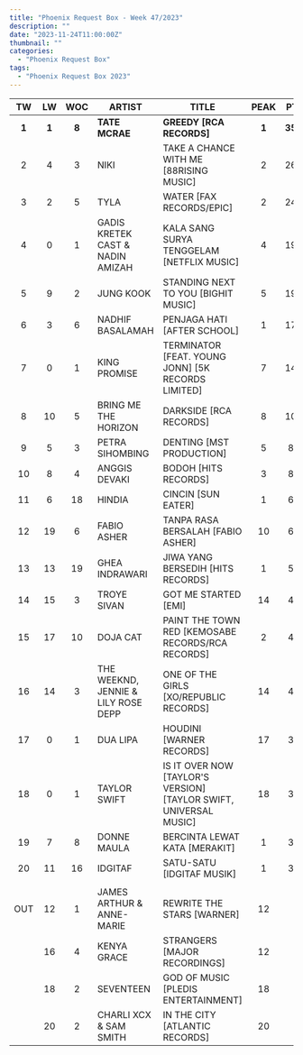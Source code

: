```yaml
---
title: "Phoenix Request Box - Week 47/2023"
description: ""
date: "2023-11-24T11:00:00Z"
thumbnail: ""
categories:
  - "Phoenix Request Box"
tags:
  - "Phoenix Request Box 2023"
---
```

<!--more-->
|TW|LW|WOC|ARTIST|TITLE|PEAK|PTW|
|:----:|:----:|:----:|----|----|:----:|:----:|
|**1**|**1**|**8**|**TATE MCRAE**|**GREEDY [RCA RECORDS]**|**1**|**3570**|
|2|4|3|NIKI|TAKE A CHANCE WITH ME [88RISING MUSIC]|2|2677|
|3|2|5|TYLA|WATER [FAX RECORDS/EPIC]|2|2472|
|4|0|1|GADIS KRETEK CAST & NADIN AMIZAH|KALA SANG SURYA TENGGELAM [NETFLIX MUSIC]|4|1940|
|5|9|2|JUNG KOOK|STANDING NEXT TO YOU [BIGHIT MUSIC]|5|1903|
|6|3|6|NADHIF BASALAMAH|PENJAGA HATI [AFTER SCHOOL]|1|1790|
|7|0|1|KING PROMISE|TERMINATOR [FEAT. YOUNG JONN] [5K RECORDS LIMITED]|7|1420|
|8|10|5|BRING ME THE HORIZON|DARKSIDE [RCA RECORDS]|8|1040|
|9|5|3|PETRA SIHOMBING|DENTING [MST PRODUCTION]|5|860|
|10|8|4|ANGGIS DEVAKI|BODOH [HITS RECORDS]|3|800|
|11|6|18|HINDIA|CINCIN [SUN EATER]|1|627|
|12|19|6|FABIO ASHER|TANPA RASA BERSALAH [FABIO ASHER]|10|601|
|13|13|19|GHEA INDRAWARI|JIWA YANG BERSEDIH [HITS RECORDS]|1|528|
|14|15|3|TROYE SIVAN|GOT ME STARTED [EMI]|14|460|
|15|17|10|DOJA CAT|PAINT THE TOWN RED [KEMOSABE RECORDS/RCA RECORDS]|2|422|
|16|14|3|THE WEEKND, JENNIE & LILY ROSE DEPP|ONE OF THE GIRLS [XO/REPUBLIC RECORDS]|14|411|
|17|0|1|DUA LIPA|HOUDINI [WARNER RECORDS]|17|394|
|18|0|1|TAYLOR SWIFT|IS IT OVER NOW [TAYLOR'S VERSION] [TAYLOR SWIFT, UNIVERSAL MUSIC]|18|378|
|19|7|8|DONNE MAULA|BERCINTA LEWAT KATA [MERAKIT]|1|343|
|20|11|16|IDGITAF|SATU-SATU [IDGITAF MUSIK]|1|315|
| | | | | | | |
|OUT|12|1|JAMES ARTHUR & ANNE-MARIE|REWRITE THE STARS [WARNER]|12| |
| |16|4|KENYA GRACE|STRANGERS [MAJOR RECORDINGS]|12| |
| |18|2|SEVENTEEN|GOD OF MUSIC [PLEDIS ENTERTAINMENT]|18| |
| |20|2|CHARLI XCX & SAM SMITH|IN THE CITY [ATLANTIC RECORDS]|20| |
